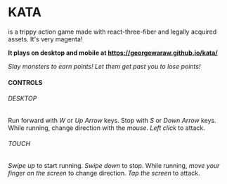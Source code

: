 # KATA

is a trippy action game made with react-three-fiber and legally acquired assets. It's very magenta!

**It plays on desktop and mobile at https://georgewaraw.github.io/kata/**

*Slay monsters to earn points! Let them get past you to lose points!*

#### CONTROLS

###### DESKTOP
Run forward with *W* or *Up Arrow* keys. Stop with *S* or *Down Arrow* keys. While running, change direction with the *mouse*. *Left click* to attack.

###### TOUCH
*Swipe up* to start running. *Swipe down* to stop. While running, *move your finger on the screen* to change direction. *Tap the screen* to attack.
